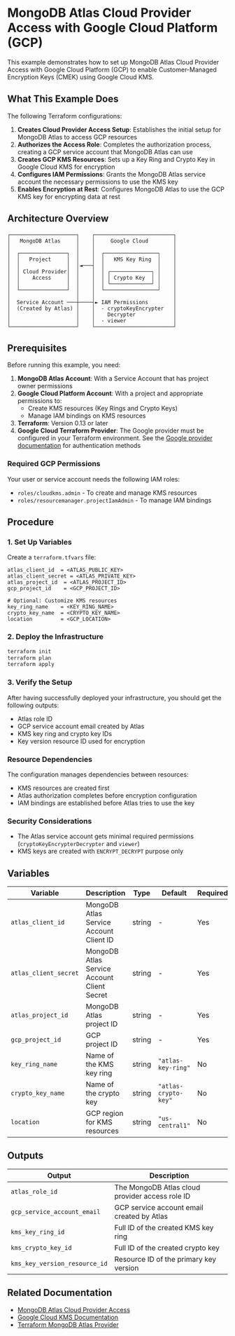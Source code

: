 # MongoDB Atlas Cloud Provider Access with Google Cloud Platform (GCP)

This example demonstrates how to set up MongoDB Atlas Cloud Provider Access with Google Cloud Platform (GCP) to enable Customer-Managed Encryption Keys (CMEK) using Google Cloud KMS.

## What This Example Does

The following Terraform configurations:

1. **Creates Cloud Provider Access Setup**: Establishes the initial setup for MongoDB Atlas to access GCP resources
2. **Authorizes the Access Role**: Completes the authorization process, creating a GCP service account that MongoDB Atlas can use
3. **Creates GCP KMS Resources**: Sets up a Key Ring and Crypto Key in Google Cloud KMS for encryption
4. **Configures IAM Permissions**: Grants the MongoDB Atlas service account the necessary permissions to use the KMS key
5. **Enables Encryption at Rest**: Configures MongoDB Atlas to use the GCP KMS key for encrypting data at rest

## Architecture Overview

```
┌─────────────────────┐    ┌─────────────────────────┐
│   MongoDB Atlas     │    │     Google Cloud        │
│                     │    │                         │
│  ┌───────────────┐  │    │  ┌─────────────────┐    │
│  │   Project     │  │    │  │   KMS Key Ring  │    │
│  │               │  │◄───┤  │                 │    │
│  │ Cloud Provider│  │    │  │ ┌─────────────┐ │    │
│  │    Access     │  │    │  │ │ Crypto Key  │ │    │
│  │               │  │    │  │ └─────────────┘ │    │
│  └───────────────┘  │    │  └─────────────────┘    │
│                     │    │                         │
│  Service Account ───┼────┤► IAM Permissions        │
│  (Created by Atlas) │    │  - cryptoKeyEncrypter   │
│                     │    │    Decrypter            │
│                     │    │  - viewer               │
└─────────────────────┘    └─────────────────────────┘
```

## Prerequisites

Before running this example, you need:

1. **MongoDB Atlas Account**: With a Service Account that has project owner permissions
2. **Google Cloud Platform Account**: With a project and appropriate permissions to:
   - Create KMS resources (Key Rings and Crypto Keys)
   - Manage IAM bindings on KMS resources
3. **Terraform**: Version 0.13 or later
4. **Google Cloud Terraform Provider**: The Google provider must be configured in your Terraform environment. See the [Google provider documentation](https://registry.terraform.io/providers/hashicorp/google/latest/docs) for authentication methods 

### Required GCP Permissions

Your user or service account needs the following IAM roles:
- `roles/cloudkms.admin` - To create and manage KMS resources
- `roles/resourcemanager.projectIamAdmin` - To manage IAM bindings

## Procedure

### 1. Set Up Variables

Create a `terraform.tfvars` file:

```hcl
atlas_client_id  = <ATLAS_PUBLIC_KEY>
atlas_client_secret = <ATLAS_PRIVATE_KEY>
atlas_project_id  = <ATLAS_PROJECT_ID>
gcp_project_id    = <GCP_PROJECT_ID>

# Optional: Customize KMS resources
key_ring_name    = <KEY_RING_NAME>
crypto_key_name  = <CRYPTO_KEY_NAME>
location         = <GCP_LOCATION>
```

### 2. Deploy the Infrastructure

```bash
terraform init
terraform plan
terraform apply
```

### 3. Verify the Setup

After having successfully deployed your infrastructure, you should get the following outputs:
- Atlas role ID
- GCP service account email created by Atlas
- KMS key ring and crypto key IDs
- Key version resource ID used for encryption

### Resource Dependencies

The configuration manages dependencies between resources:
- KMS resources are created first
- Atlas authorization completes before encryption configuration
- IAM bindings are established before Atlas tries to use the key

### Security Considerations

- The Atlas service account gets minimal required permissions (`cryptoKeyEncrypterDecrypter` and `viewer`)
- KMS keys are created with `ENCRYPT_DECRYPT` purpose only

## Variables

| Variable | Description | Type | Default | Required |
|----------|-------------|------|---------|----------|
| `atlas_client_id` | MongoDB Atlas Service Account Client ID | string | - | Yes |
| `atlas_client_secret` | MongoDB Atlas Service Account Client Secret | string | - | Yes |
| `atlas_project_id` | MongoDB Atlas project ID | string | - | Yes |
| `gcp_project_id` | GCP project ID | string | - | Yes |
| `key_ring_name` | Name of the KMS key ring | string | `"atlas-key-ring"` | No |
| `crypto_key_name` | Name of the crypto key | string | `"atlas-crypto-key"` | No |
| `location` | GCP region for KMS resources | string | `"us-central1"` | No |

## Outputs

| Output | Description |
|--------|-------------|
| `atlas_role_id` | The MongoDB Atlas cloud provider access role ID |
| `gcp_service_account_email` | GCP service account email created by Atlas |
| `kms_key_ring_id` | Full ID of the created KMS key ring |
| `kms_crypto_key_id` | Full ID of the created crypto key |
| `kms_key_version_resource_id` | Resource ID of the primary key version |

## Related Documentation

- [MongoDB Atlas Cloud Provider Access](https://www.mongodb.com/docs/atlas/security/customer-key-management/)
- [Google Cloud KMS Documentation](https://cloud.google.com/kms/docs)
- [Terraform MongoDB Atlas Provider](https://registry.terraform.io/providers/mongodb/mongodbatlas/latest/docs)
